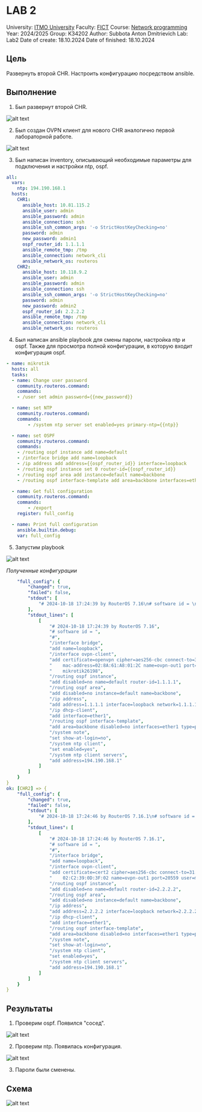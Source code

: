 # LAB 2
University: [ITMO University](https://itmo.ru/ru/)
Faculty: [FICT](https://fict.itmo.ru)
Course: [Network programming](https://github.com/itmo-ict-faculty/network-programming)
Year: 2024/2025
Group: K34202
Author: Subbota Anton Dmitrievich
Lab: Lab2
Date of create: 18.10.2024
Date of finished: 18.10.2024
## Цель 

Развернуть второй CHR. Настроить конфигурацию посредством ansible.

## Выполнение

1. Был развернут второй CHR.

![alt text](img/image.png)

2. Был создан OVPN клиент для нового CHR аналогично первой лабораторной работе.

![alt text](img/image-1.png)

3. Был написан inventory, описывающий необходимые параметры для подключения и настройки ntp, ospf.

```yaml 
all:
  vars:
    ntp: 194.190.168.1
  hosts:
    CHR1:
      ansible_host: 10.81.115.2
      ansible_user: admin
      ansible_password: admin
      ansible_connection: ssh
      ansible_ssh_common_args: '-o StrictHostKeyChecking=no'
      password: admin
      new_password: admin1
      ospf_router_id: 1.1.1.1
      ansible_remote_tmp: /tmp
      ansible_connection: network_cli
      ansible_network_os: routeros
    CHR2:
      ansible_host: 10.118.9.2
      ansible_user: admin
      ansible_password: admin
      ansible_connection: ssh
      ansible_ssh_common_args: '-o StrictHostKeyChecking=no'
      password: admin
      new_password: admin2
      ospf_router_id: 2.2.2.2
      ansible_remote_tmp: /tmp
      ansible_connection: network_cli
      ansible_network_os: routeros
```
4. Был написан ansible playbook для смены пароли, настройка ntp и ospf. Также для просмотра полной конфигурации, в которую входит конфигурация ospf.


```yaml
- name: mikrotik
  hosts: all
  tasks:
  - name: Change user password
    community.routeros.command:
    commands:
    - /user set admin password={{new_password}}

  - name: set NTP
    community.routeros.command:
    commands:
        - /system ntp server set enabled=yes primary-ntp={{ntp}}

  - name: set OSPF
    community.routeros.command:
    commands:
    - /routing ospf instance add name=default
    - /interface bridge add name=loopback
    - /ip address add address={{ospf_router_id}} interface=loopback
    - /routing ospf instance set 0 router-id={{ospf_router_id}}
    - /routing ospf area add instance=default name=backbone
    - /routing ospf interface-template add area=backbone interfaces=ether1 type=ptp

  - name: Get full configuration
    community.routeros.command:
    commands:
        - /export
    register: full_config

  - name: Print full configuration
    ansible.builtin.debug:
    var: full_config

```
5. Запустим playbook

![alt text](img/image-2.png)

_Полученные конфигурации_

```yaml
    "full_config": {
        "changed": true,
        "failed": false,
        "stdout": [
            "# 2024-10-18 17:24:39 by RouterOS 7.16\n# software id = \n#\n/interface bridge\nadd name=loopback\n/interface ovpn-client\nadd certificate=openvpn cipher=aes256-cbc connect-to=31.129.35.149 \\\n    mac-address=02:8A:61:A8:01:2C name=ovpn-out1 port=26198 user=\\\n    mikrotik26198\n/routing ospf instance\nadd disabled=no name=default router-id=1.1.1.1\n/routing ospf area\nadd disabled=no instance=default name=backbone\n/ip address\nadd address=1.1.1.1 interface=loopback network=1.1.1.1\n/ip dhcp-client\nadd interface=ether1\n/routing ospf interface-template\nadd area=backbone disabled=no interfaces=ether1 type=ptp\n/system note\nset show-at-login=no\n/system ntp client\nset enabled=yes\n/system ntp client servers\nadd address=194.190.168.1"
        ],
        "stdout_lines": [
            [
                "# 2024-10-18 17:24:39 by RouterOS 7.16",
                "# software id = ",
                "#",
                "/interface bridge",
                "add name=loopback",
                "/interface ovpn-client",
                "add certificate=openvpn cipher=aes256-cbc connect-to=31.129.35.149 \\",
                "    mac-address=02:8A:61:A8:01:2C name=ovpn-out1 port=26198 user=\\",
                "    mikrotik26198",
                "/routing ospf instance",
                "add disabled=no name=default router-id=1.1.1.1",
                "/routing ospf area",
                "add disabled=no instance=default name=backbone",
                "/ip address",
                "add address=1.1.1.1 interface=loopback network=1.1.1.1",
                "/ip dhcp-client",
                "add interface=ether1",
                "/routing ospf interface-template",
                "add area=backbone disabled=no interfaces=ether1 type=ptp",
                "/system note",
                "set show-at-login=no",
                "/system ntp client",
                "set enabled=yes",
                "/system ntp client servers",
                "add address=194.190.168.1"
            ]
        ]
    }
}
ok: [CHR2] => {
    "full_config": {
        "changed": true,
        "failed": false,
        "stdout": [
            "# 2024-10-18 17:24:46 by RouterOS 7.16.1\n# software id = \n#\n/interface bridge\nadd name=loopback\n/interface ovpn-client\nadd certificate=cert2 cipher=aes256-cbc connect-to=31.129.35.149 mac-address=\\\n    02:C2:39:0D:3F:02 name=ovpn-out1 port=20559 user=mikrotik20559\n/routing ospf instance\nadd disabled=no name=default router-id=2.2.2.2\n/routing ospf area\nadd disabled=no instance=default name=backbone\n/ip address\nadd address=2.2.2.2 interface=loopback network=2.2.2.2\n/ip dhcp-client\nadd interface=ether1\n/routing ospf interface-template\nadd area=backbone disabled=no interfaces=ether1 type=ptp\n/system note\nset show-at-login=no"
        ],
        "stdout_lines": [
            [
                "# 2024-10-18 17:24:46 by RouterOS 7.16.1",
                "# software id = ",
                "#",
                "/interface bridge",
                "add name=loopback",
                "/interface ovpn-client",
                "add certificate=cert2 cipher=aes256-cbc connect-to=31.129.35.149 mac-address=\\",
                "    02:C2:39:0D:3F:02 name=ovpn-out1 port=20559 user=mikrotik20559",
                "/routing ospf instance",
                "add disabled=no name=default router-id=2.2.2.2",
                "/routing ospf area",
                "add disabled=no instance=default name=backbone",
                "/ip address",
                "add address=2.2.2.2 interface=loopback network=2.2.2.2",
                "/ip dhcp-client",
                "add interface=ether1",
                "/routing ospf interface-template",
                "add area=backbone disabled=no interfaces=ether1 type=ptp",
                "/system note",
                "set show-at-login=no",
                "/system ntp client",
                "set enabled=yes",
                "/system ntp client servers",
                "add address=194.190.168.1"
            ]
        ]
    }
}

```
## Результаты

1. Проверим ospf. Появился "сосед".

![alt text](img/image-3.png)

2. Проверим ntp. Появилась конфигурация.

![alt text](img/image-4.png)

3. Пароли были сменены.

## Схема

![alt text](img/image-5.png)